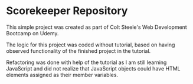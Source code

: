 # Scorekeeper Repository

This simple project was created as part of Colt Steele's Web Development Bootcamp on Udemy.

The logic for this project was coded without tutorial, based on having observed functionality of the finished project in the tutorial.

Refactoring was done with help of the tutorial as I am still learning JavaScript and did not realize that JavaScript objects could have HTML elements assigned as their member variables.
